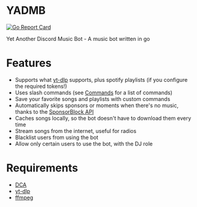 # YADMB

[![Go Report Card](https://goreportcard.com/badge/github.com/TheTipo01/YADMB)](https://goreportcard.com/report/github.com/TheTipo01/YADMB)

Yet Another Discord Music Bot - A music bot written in go

# Features

- Supports what [yt-dlp](https://github.com/yt-dlp/yt-dlp) supports, plus spotify playlists (if you configure the
  required tokens!)
- Uses slash commands (see [Commands](commands.md) for a list of commands)
- Save your favorite songs and playlists with custom commands
- Automatically skips sponsors or moments when there's no music, thanks to
  the [SponsorBlock API](https://sponsor.ajay.app/)
- Caches songs locally, so the bot doesn't have to download them every time
- Stream songs from the internet, useful for radios
- Blacklist users from using the bot
- Allow only certain users to use the bot, with the DJ role

# Requirements

- [DCA](https://github.com/bwmarrin/dca/tree/master/cmd/dca)
- [yt-dlp](https://github.com/yt-dlp/yt-dlp)
- [ffmpeg](https://ffmpeg.org/download.html)